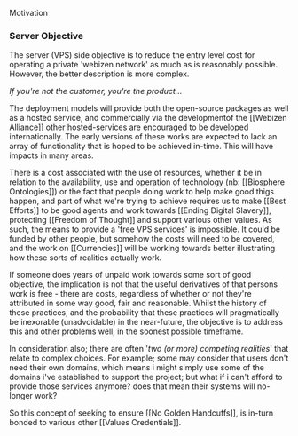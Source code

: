 Motivation



### Server Objective

The server (VPS) side objective is to reduce the entry level cost for operating a private 'webizen network' as much as is reasonably possible.  However, the better description is more complex.

*If you're not the customer, you're the product...*

The deployment models will provide both the open-source packages as well as a hosted service, and commercially via the developmentof the [[Webizen Alliance]] other hosted-services are encouraged to be developed internationally.  The early versions of these works are expected to lack an array of functionality that is hoped to be achieved in-time.  This will have impacts in many areas.

There is a cost associated with the use of resources, whether it be in relation to the availability, use and operation of technology (nb: [[Biosphere Ontologies]]) or the fact that people doing work to help make good thigs happen, and part of what we're trying to achieve requires us to make [[Best Efforts]] to be good agents and work towards [[Ending Digital Slavery]], protecting [[Freedom of Thought]] and support various other values.  As such, the means to provide a 'free VPS services' is impossible.  It could be funded by other people, but somehow the costs will need to be covered, and the work on 
[[Currencies]] will be working towards better illustrating how these sorts of realities actually work.

If someone does years of unpaid work towards some sort of good objective, the implication is not that the useful derivatives of that persons work is free - there are costs, regardless of whether or not they're attributed in some way good, fair and reasonable.  Whilst the history of these practices, and the probability that these practices will pragmatically be inexorable (unadvoidable) in the near-future, the objective is to address this and other problems well, in the soonest possible timeframe.

In consideration also; there are often '*two (or more) competing realities*' that relate to complex choices.  For example; some may consider that users don't need their own domains, which means i might simply use some of the domains i've established to support the project; but what if i can't afford to provide those services anymore?  does that mean their systems will no-longer work? 

So this concept of seeking to ensure [[No Golden Handcuffs]], is in-turn bonded to various other [[Values Credentials]].



